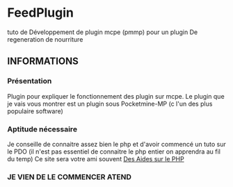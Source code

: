 # FeedPlugin
tuto de Développement de plugin mcpe (pmmp) pour un plugin De regeneration de nourriture
<h2>INFORMATIONS</h2>
<h3>Présentation</h3>
<p>Plugin pour expliquer le fonctionnement des plugin sur mcpe.
  Le plugin que je vais vous montrer est un plugin sous Pocketmine-MP (c l'un des plus populaire software)
  </p>
<h3>Aptitude nécessaire</h3>
<p>Je conseille de connaitre assez bien le php et d'avoir commencé un tuto sur le PDO (il n'est pas essentiel de connaitre le php entier on apprendra au fil du temp)
  Ce site sera votre ami souvent <a href="https://php.fr">Des Aides sur le PHP</a>
  </p>
 <h3>JE VIEN DE LE COMMENCER ATEND</h3>
